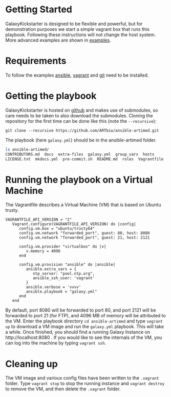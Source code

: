 # Getting Started

GalaxyKickstarter is designed to be flexible and powerful, but for demonstration purposes we start a simple vagrant box 
that runs this playbook. Following these instructions will not change the host system.
More advanced examples are shown in [examples](examples.md).

# Requirements

To follow the examples [ansible](https://docs.ansible.com/ansible/intro_installation.html), [vagrant](https://www.vagrantup.com/downloads.html) 
and [git](https://git-scm.com/downloads) need to be installed.

# Getting the playbook

[//]: # (TODO: Once we do releases, we include the submodules and hence users can just download the playbook without git)


GalaxyKickstarter is hosted on [github](https://github.com/ARTbio/ansible-artimed.git) and makes use of submodules, so care
needs to be taken to also download the submodules. Cloning the repository for the first time can be done like this 
(note the `--recursive`):

```
git clone --recursive https://github.com/ARTbio/ansible-artimed.git
```

The playbook (here `galaxy.yml`) should be in the ansible-artimed folder.
```bash
ls ansible-artimed/
CONTRIBUTORS.md  docs  extra-files  galaxy.yml  group_vars  hosts  
LICENSE.txt  mkdocs.yml  pre-commit.sh  README.md  roles  Vagrantfile
```

# Running the playbook on a Virtual Machine

The Vagrantfile describes a Virtual Machine (VM) that is based on Ubuntu trusty.
```
VAGRANTFILE_API_VERSION = "2"
   Vagrant.configure(VAGRANTFILE_API_VERSION) do |config|
      config.vm.box = "ubuntu/trusty64"
      config.vm.network "forwarded_port", guest: 80, host: 8080
      config.vm.network "forwarded_port", guest: 21, host: 2121

      config.vm.provider "virtualbox" do |v|
         v.memory = 4096
      end

      config.vm.provision "ansible" do |ansible|
         ansible.extra_vars = {
            ntp_server: "pool.ntp.org",
            ansible_ssh_user: 'vagrant' 
         }
         ansible.verbose = 'vvvv'
         ansible.playbook = "galaxy.yml"
      end
   end
```
By default, port 8080 will be forwarded to port 80, and port 2121 will be forwarded to port 21 (for FTP),
and 4096 MB of memory will be attributed to the VM.
Enter the playbook directory `cd ansible-artimed` and type `vagrant up` to download a VM image and run the `galaxy.yml` playbook.
This will take a while. Once finished, you should find a running Galaxy Instance on http://localhost:8080 .
If you would like to see the internals of the VM, you can log into the machine by typing `vagrant ssh`.

# Cleaning up

The VM image and various config files have been written to the `.vagrant` folder. Type `vagrant stop` to stop the running instance
and `vagrant destroy` to remove the VM, and then delete the `.vagrant` folder.

